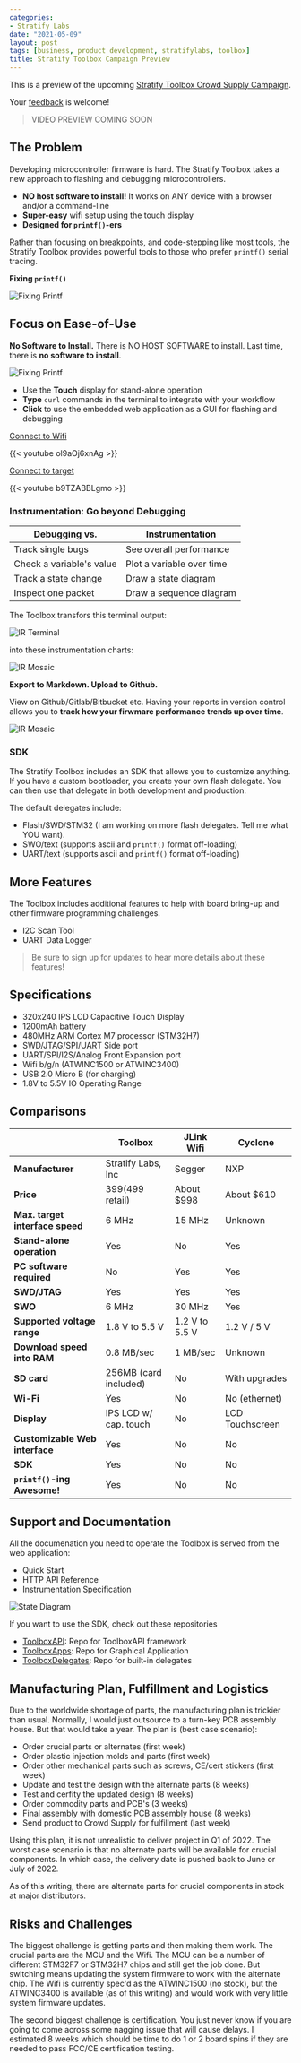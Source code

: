 ```yaml
---
categories:
- Stratify Labs
date: "2021-05-09"
layout: post
tags: [business, product development, stratifylabs, toolbox]
title: Stratify Toolbox Campaign Preview
---
```


This is a preview of the upcoming [Stratify Toolbox Crowd Supply Campaign](https://www.crowdsupply.com/stratify/toolbox).

Your [feedback](https://www.crowdsupply.com/stratify/toolbox/ask-question) is welcome!

> VIDEO PREVIEW COMING SOON

## The Problem

Developing microcontroller firmware is hard. The Stratify Toolbox takes a new approach to flashing and debugging microcontrollers.

- **NO host software to install!** It works on ANY device with a browser and/or a command-line
- **Super-easy** wifi setup using the touch display
- **Designed for `printf()`-ers**

Rather than focusing on breakpoints, and code-stepping like most tools, the Stratify Toolbox provides powerful tools to those who prefer `printf()` serial tracing.

**Fixing `printf()`**

![Fixing Printf](/images/fixing-printf.png)

## Focus on Ease-of-Use

**No Software to Install.** There is NO HOST SOFTWARE to install. Last time, there is **no software to install**.

![Fixing Printf](/images/touch-type-click.png)

- Use the **Touch** display for stand-alone operation
- **Type** `curl` commands in the terminal to integrate with your workflow
- **Click** to use the embedded web application as a GUI for flashing and debugging

[Connect to Wifi](https://youtu.be/ol9aOj6xnAg)

{{< youtube ol9aOj6xnAg >}}

[Connect to target](https://youtu.be/b9TZABBLgmo)

{{< youtube b9TZABBLgmo >}}


### Instrumentation: Go beyond Debugging


| Debugging vs.            | Instrumentation           |
|--------------------------|---------------------------|
| Track single bugs        | See overall performance   |
| Check a variable's value | Plot a variable over time |
| Track a state change     | Draw a state diagram      |
| Inspect one packet       | Draw a sequence diagram   |


The Toolbox transfors this terminal output:

![IR Terminal](/images/ir-terminal-output.png)

into these instrumentation charts:

![IR Mosaic](/images/ir-mosaic.png)

**Export to Markdown. Upload to Github.**

View on Github/Gitlab/Bitbucket etc. Having your reports in version control allows you to **track how your firwmare performance trends up over time**.

![IR Mosaic](/images/ir-github.png)

### SDK

The Stratify Toolbox includes an SDK that allows you to customize anything. If you have a custom bootloader, you create your own flash delegate. You can then use that delegate in both development and production.

The default delegates include:

- Flash/SWD/STM32 (I am working on more flash delegates. Tell me what YOU want).
- SWO/text (supports ascii and `printf()` format off-loading)
- UART/text (supports ascii and `printf()` format off-loading)

## More Features

The Toolbox includes additional features to help with board bring-up and other firmware programming challenges.

- I2C Scan Tool
- UART Data Logger


> Be sure to sign up for updates to hear more details about these features!

## Specifications

- 320x240 IPS LCD Capacitive Touch Display
- 1200mAh battery
- 480MHz ARM Cortex M7 processor (STM32H7)
- SWD/JTAG/SPI/UART Side port
- UART/SPI/I2S/Analog Front Expansion port
- Wifi b/g/n (ATWINC1500 or ATWINC3400)
- USB 2.0 Micro B (for charging)
- 1.8V to 5.5V IO Operating Range

## Comparisons

|                                 | Toolbox               | JLink Wifi     | Cyclone         |
|---------------------------------|-----------------------|----------------|-----------------|
| **Manufacturer**                | Stratify Labs, Inc    | Segger         | NXP             |
| **Price**                       | $399 ($499 retail)    | About $998     | About $610      |
| **Max. target interface speed** | 6 MHz                 | 15 MHz         | Unknown         |
| **Stand-alone operation**       | Yes                   | No             | Yes             |
| **PC software required**        | No                    | Yes            | Yes             |
| **SWD/JTAG**                    | Yes                   | Yes            | Yes             |
| **SWO**                         | 6 MHz                 | 30 MHz         | Yes             |
| **Supported voltage range**     | 1.8 V to 5.5 V        | 1.2 V to 5.5 V | 1.2 V / 5 V     |
| **Download speed into RAM**     | 0.8 MB/sec            | 1 MB/sec       | Unknown         |
| **SD card**                     | 256MB (card included) | No             | With upgrades   |
| **Wi-Fi**                       | Yes                   | No             | No (ethernet)   |
| **Display**                     | IPS LCD w/ cap. touch | No             | LCD Touchscreen |
| **Customizable Web interface**  | Yes                   | No             | No              |
| **SDK**                         | Yes                   | No             | No              |
| **`printf()`-ing Awesome!**     | Yes                   | No             | No              |

## Support and Documentation

All the documenation you need to operate the Toolbox is served from the web application:

- Quick Start
- HTTP API Reference
- Instrumentation Specification

![State Diagram](/images/docs-mosaic.png)

If you want to use the SDK, check out these repositories

- [ToolboxAPI](): Repo for ToolboxAPI framework
- [ToolboxApps](): Repo for Graphical Application
- [ToolboxDelegates](): Repo for built-in delegates

## Manufacturing Plan, Fulfillment and Logistics

Due to the worldwide shortage of parts, the manufacturing plan is trickier than usual. Normally, I would just outsource to a turn-key PCB assembly house. But that would take a year. The plan is (best case scenario):

- Order crucial parts or alternates (first week)
- Order plastic injection molds and parts (first week)
- Order other mechanical parts such as screws, CE/cert stickers (first week)
- Update and test the design with the alternate parts (8 weeks)
- Test and cerfity the updated design (8 weeks)
- Order commodity parts and PCB's (3 weeks)
- Final assembly with domestic PCB assembly house (8 weeks)
- Send product to Crowd Supply for fulfillment (last week)

Using this plan, it is not unrealistic to deliver project in Q1 of 2022. The worst case scenario is that no alternate parts will be available for crucial components. In which case, the delivery date is pushed back to June or July of 2022.

As of this writing, there are alternate parts for crucial components in stock at major distributors.

## Risks and Challenges

The biggest challenge is getting parts and then making them work. The crucial parts are the MCU and the Wifi. The MCU can be a number of different STM32F7 or STM32H7 chips and still get the job done. But switching means updating the system firmware to work with the alternate chip. The Wifi is currently spec'd as the ATWINC1500 (no stock), but the ATWINC3400 is available (as of this writing) and would work with very little system firmware updates.

The second biggest challenge is certification. You just never know if you are going to come across some nagging issue that will cause delays. I estimated 8 weeks which should be time to do 1 or 2 board spins if they are needed to pass FCC/CE certification testing.

